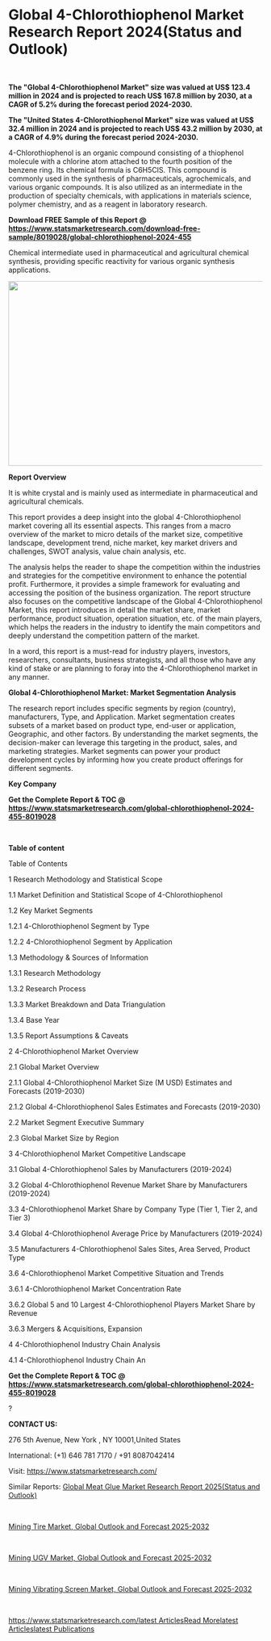 <h1>Global 4-Chlorothiophenol Market Research Report 2024(Status and Outlook)</h1><br/><p><strong>The "Global 4-Chlorothiophenol Market" size was valued at US$ 123.4 million in 2024 and is projected to reach US$ 167.8 million by 2030, at a <strong>CAGR</strong> of 5.2% during the forecast period 2024-2030.</strong></p>
 
 
 
 <p><strong>The "United States 4-Chlorothiophenol Market" size was valued at US$ 32.4 million in 2024 and is projected to reach US$ 43.2 million by 2030, at a <strong>CAGR</strong> of 4.9% during the forecast period 2024-2030.</strong></p>
 
 
 
 <p>4-Chlorothiophenol is an organic compound consisting of a thiophenol molecule with a chlorine atom attached to the fourth position of the benzene ring. Its chemical formula is C6H5ClS. This compound is commonly used in the synthesis of pharmaceuticals, agrochemicals, and various organic compounds. It is also utilized as an intermediate in the production of specialty chemicals, with applications in materials science, polymer chemistry, and as a reagent in laboratory research.</p>
 
 
 
 <p><strong>Download FREE Sample of this Report @ <a href="https://www.statsmarketresearch.com/download-free-sample/8019028/global-chlorothiophenol-2024-455">https://www.statsmarketresearch.com/download-free-sample/8019028/global-chlorothiophenol-2024-455</a></strong></p>
 
 
 
 <p>Chemical intermediate used in pharmaceutical and agricultural chemical synthesis, providing specific reactivity for various organic synthesis applications.</p>
 
 
 
 <p><img alt="" src="https://www.24marketreports.com/assets/report-images/4ChlorothiophenolMarket.png" style="height:366px; width:731px" /></p>
 
 
 
 <p><strong>Report Overview</strong></p>
 
 
 
 <p>It is white crystal and is mainly used as intermediate in pharmaceutical and agricultural chemicals.</p>
 
 
 
 <p>This report provides a deep insight into the global 4-Chlorothiophenol market covering all its essential aspects. This ranges from a macro overview of the market to micro details of the market size, competitive landscape, development trend, niche market, key market drivers and challenges, SWOT analysis, value chain analysis, etc.</p>
 
 
 
 <p>The analysis helps the reader to shape the competition within the industries and strategies for the competitive environment to enhance the potential profit. Furthermore, it provides a simple framework for evaluating and accessing the position of the business organization. The report structure also focuses on the competitive landscape of the Global 4-Chlorothiophenol Market, this report introduces in detail the market share, market performance, product situation, operation situation, etc. of the main players, which helps the readers in the industry to identify the main competitors and deeply understand the competition pattern of the market.</p>
 
 
 
 <p>In a word, this report is a must-read for industry players, investors, researchers, consultants, business strategists, and all those who have any kind of stake or are planning to foray into the 4-Chlorothiophenol market in any manner.</p>
 
 
 
 <p><strong>Global 4-Chlorothiophenol Market: Market Segmentation Analysis</strong></p>
 
 
 
 <p>The research report includes specific segments by region (country), manufacturers, Type, and Application. Market segmentation creates subsets of a market based on product type, end-user or application, Geographic, and other factors. By understanding the market segments, the decision-maker can leverage this targeting in the product, sales, and marketing strategies. Market segments can power your product development cycles by informing how you create product offerings for different segments.</p>
 
 
 
 <p><strong>Key Company</strong></p>
 
 
 
 <div><b>Get the Complete Report & TOC @ <a href="https://www.statsmarketresearch.com/global-chlorothiophenol-2024-455-8019028">https://www.statsmarketresearch.com/global-chlorothiophenol-2024-455-8019028</a></b></div>
 
 
 
 <p><br />
 
 <b>Table of content</b></p>
 
 
 
 <p>Table of Contents<br />
 
 1 Research Methodology and Statistical Scope<br />
 
 1.1 Market Definition and Statistical Scope of 4-Chlorothiophenol<br />
 
 1.2 Key Market Segments<br />
 
 1.2.1 4-Chlorothiophenol Segment by Type<br />
 
 1.2.2 4-Chlorothiophenol Segment by Application<br />
 
 1.3 Methodology & Sources of Information<br />
 
 1.3.1 Research Methodology<br />
 
 1.3.2 Research Process<br />
 
 1.3.3 Market Breakdown and Data Triangulation<br />
 
 1.3.4 Base Year<br />
 
 1.3.5 Report Assumptions & Caveats<br />
 
 2 4-Chlorothiophenol Market Overview<br />
 
 2.1 Global Market Overview<br />
 
 2.1.1 Global 4-Chlorothiophenol Market Size (M USD) Estimates and Forecasts (2019-2030)<br />
 
 2.1.2 Global 4-Chlorothiophenol Sales Estimates and Forecasts (2019-2030)<br />
 
 2.2 Market Segment Executive Summary<br />
 
 2.3 Global Market Size by Region<br />
 
 3 4-Chlorothiophenol Market Competitive Landscape<br />
 
 3.1 Global 4-Chlorothiophenol Sales by Manufacturers (2019-2024)<br />
 
 3.2 Global 4-Chlorothiophenol Revenue Market Share by Manufacturers (2019-2024)<br />
 
 3.3 4-Chlorothiophenol Market Share by Company Type (Tier 1, Tier 2, and Tier 3)<br />
 
 3.4 Global 4-Chlorothiophenol Average Price by Manufacturers (2019-2024)<br />
 
 3.5 Manufacturers 4-Chlorothiophenol Sales Sites, Area Served, Product Type<br />
 
 3.6 4-Chlorothiophenol Market Competitive Situation and Trends<br />
 
 3.6.1 4-Chlorothiophenol Market Concentration Rate<br />
 
 3.6.2 Global 5 and 10 Largest 4-Chlorothiophenol Players Market Share by Revenue<br />
 
 3.6.3 Mergers & Acquisitions, Expansion<br />
 
 4 4-Chlorothiophenol Industry Chain Analysis<br />
 
 4.1 4-Chlorothiophenol Industry Chain An</p>
 
 
 
 <div><b>Get the Complete Report & TOC @ <a href="https://www.statsmarketresearch.com/global-chlorothiophenol-2024-455-8019028">https://www.statsmarketresearch.com/global-chlorothiophenol-2024-455-8019028</a></b></div>
 
 
 
 <p>? </p>
 
 
 
 <p><b>CONTACT US:</b><br />
 
 276 5th Avenue, New York , NY 10001,United States<br />
 
 International: (+1) 646 781 7170 / +91 8087042414<br />
 
 Visit: <a href="https://www.statsmarketresearch.com/">https://www.statsmarketresearch.com/</a><br />
 
 Similar Reports: <a href="https://www.statsmarketresearch.com/global-chlorothiophenol-2024-455-8019028">Global Meat Glue Market Research Report 2025(Status and Outlook)</a><br />
 
 <br />
 
 <a href="https://www.statsmarketresearch.com/global-chlorothiophenol-2024-455-8019028">Mining Tire Market, Global Outlook and Forecast 2025-2032</a><br />
 
 <br />
 
 <a href="https://www.statsmarketresearch.com/global-chlorothiophenol-2024-455-8019028">Mining UGV Market, Global Outlook and Forecast 2025-2032</a><br />
 
 <br />
 
 <a href="https://www.statsmarketresearch.com/global-chlorothiophenol-2024-455-8019028">Mining Vibrating Screen Market, Global Outlook and Forecast 2025-2032</a><br />
 
 <br />
 
 <a href="https://gyeongbokgung.com">https://www.statsmarketresearch.com/</a><a href="https://hallyeomaritime.com">latest Articles</a><a href="https://jingwansa.com">Read More</a><a href="https://nguoiviet.jp/">latest Articles</a><a href="https://www.intelmarketresearch.com/">latest Publications</a></p>